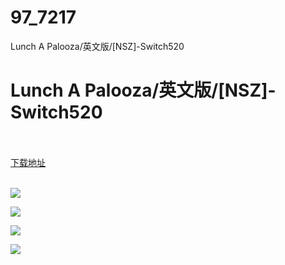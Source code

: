 # 97_7217
Lunch A Palooza/英文版/[NSZ]-Switch520
# Lunch A Palooza/英文版/[NSZ]-Switch520
 <br/></br>
[下载地址](https://www.switch520.cc/article/7217 "下载地址")
<br/></br>

<p><span><strong><img src="https://www.switch520.cc/muke_img/upload_art_editor_20201108-1_5d6f9988d7bad3df4d28dc980747e683.jpg"></strong></span></p>
<p><span><strong><img src="https://www.switch520.cc/muke_img/upload_art_editor_20201108-1_fbaea718fceff27b1502d10d2f846d2c.jpg"></strong></span></p>
<p><span><strong><img src="https://www.switch520.cc/muke_img/upload_art_editor_20201108-1_cbff088c1e5e468e28d6575caab5a7aa.jpg"></strong></span></p>
<p><span><strong><img src="https://www.switch520.cc/muke_img/upload_art_editor_20201108-1_fe2cc299aee7456ce4d9483add922000.jpg"></strong></span></p>
<p></p>
